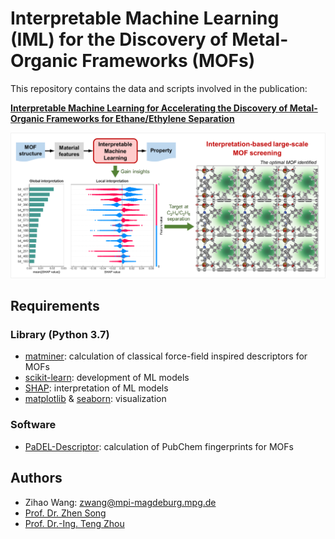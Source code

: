 # Interpretable Machine Learning (IML) for the Discovery of Metal-Organic Frameworks (MOFs)

This repository contains the data and scripts involved in the publication:

**[Interpretable Machine Learning for Accelerating the Discovery of Metal-Organic Frameworks for Ethane/Ethylene Separation](https://doi.org/10.1016/j.cej.2022.136651)**

<img src="https://github.com/zwang1995/IML-MOF/blob/main/IML-MOF.png" width="600">

## Requirements 
### Library (Python 3.7)
* [matminer](https://matminer.readthedocs.io/en/latest/): calculation of classical force-field inspired descriptors for MOFs
* [scikit-learn](https://scikit-learn.org/stable/): development of ML models
* [SHAP](https://shap.readthedocs.io/en/latest/index.html): interpretation of ML models 
* [matplotlib](https://matplotlib.org/) & [seaborn](https://seaborn.pydata.org/): visualization

### Software
* [PaDEL-Descriptor](http://www.yapcwsoft.com/dd/padeldescriptor/): calculation of PubChem fingerprints for MOFs

## Authors
* Zihao Wang: zwang@mpi-magdeburg.mpg.de
* [Prof. Dr. Zhen Song](https://hgxy.ecust.edu.cn/2021/0906/c1270a132681/page.htm)
* [Prof. Dr.-Ing. Teng Zhou](https://facultyprofiles.hkust-gz.edu.cn/faculty-personal-page/ZHOU-Teng/tengzhou)
